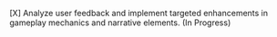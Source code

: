 [X] Analyze user feedback and implement targeted enhancements in gameplay mechanics and narrative elements. (In Progress)